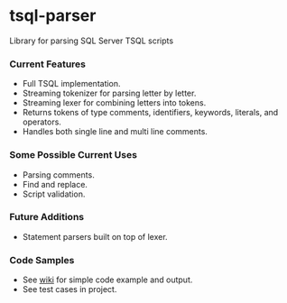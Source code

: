 # tsql-parser
Library for parsing SQL Server TSQL scripts

### Current Features
- Full TSQL implementation.
- Streaming tokenizer for parsing letter by letter.
- Streaming lexer for combining letters into tokens.
- Returns tokens of type comments, identifiers, keywords, literals, and operators.
- Handles both single line and multi line comments.

### Some Possible Current Uses
- Parsing comments.
- Find and replace.
- Script validation.

### Future Additions
- Statement parsers built on top of lexer.

### Code Samples
- See [wiki] for simple code example and output.
- See test cases in project.

[wiki]: <https://github.com/bruce-dunwiddie/tsql-parser/wiki>
